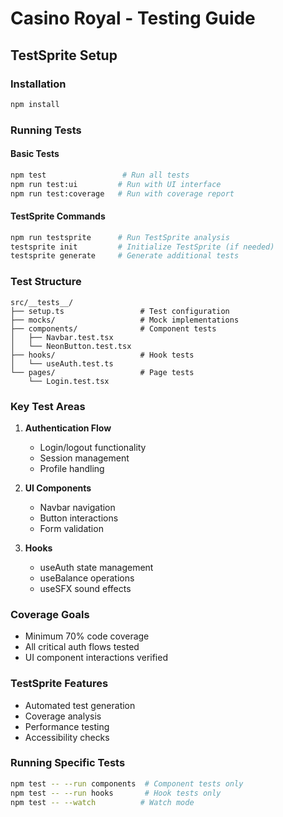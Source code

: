 # Casino Royal - Testing Guide

## TestSprite Setup

### Installation
```bash
npm install
```

### Running Tests

#### Basic Tests
```bash
npm test                 # Run all tests
npm run test:ui         # Run with UI interface
npm run test:coverage   # Run with coverage report
```

#### TestSprite Commands
```bash
npm run testsprite      # Run TestSprite analysis
testsprite init         # Initialize TestSprite (if needed)
testsprite generate     # Generate additional tests
```

### Test Structure

```
src/__tests__/
├── setup.ts                 # Test configuration
├── mocks/                   # Mock implementations
├── components/              # Component tests
│   ├── Navbar.test.tsx
│   └── NeonButton.test.tsx
├── hooks/                   # Hook tests
│   └── useAuth.test.ts
└── pages/                   # Page tests
    └── Login.test.tsx
```

### Key Test Areas

1. **Authentication Flow**
   - Login/logout functionality
   - Session management
   - Profile handling

2. **UI Components**
   - Navbar navigation
   - Button interactions
   - Form validation

3. **Hooks**
   - useAuth state management
   - useBalance operations
   - useSFX sound effects

### Coverage Goals
- Minimum 70% code coverage
- All critical auth flows tested
- UI component interactions verified

### TestSprite Features
- Automated test generation
- Coverage analysis
- Performance testing
- Accessibility checks

### Running Specific Tests
```bash
npm test -- --run components  # Component tests only
npm test -- --run hooks       # Hook tests only
npm test -- --watch          # Watch mode
```